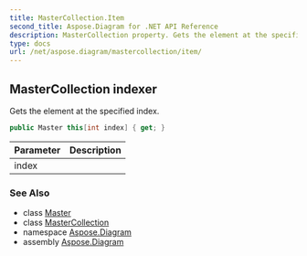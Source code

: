 ```yaml
---
title: MasterCollection.Item
second_title: Aspose.Diagram for .NET API Reference
description: MasterCollection property. Gets the element at the specified index
type: docs
url: /net/aspose.diagram/mastercollection/item/
---
```

## MasterCollection indexer

Gets the element at the specified index.

```csharp
public Master this[int index] { get; }
```

| Parameter | Description |
| --- | --- |
| index |  |

### See Also

* class [Master](../../master/)
* class [MasterCollection](../)
* namespace [Aspose.Diagram](../../mastercollection/)
* assembly [Aspose.Diagram](../../../)


